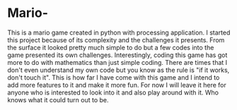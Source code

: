 # Mario-
This is a mario game created in python with processing application.
I started this project because of its complexity and the challenges it presents.
From the surface it looked pretty much simple to do but a few codes into the game presented its own challenges.
Interestingly, coding this game has got more to do with mathematics than just simple coding.
There are times that I don't even understand my own code but you know as the rule is "if it works, don't touch it".
This is how far I have come with this game and I intend to add more features to it and make it more fun.
For now I will leave it here for anyone who is interested to look into it and also play around with it. 
Who knows what it could turn out to be.
